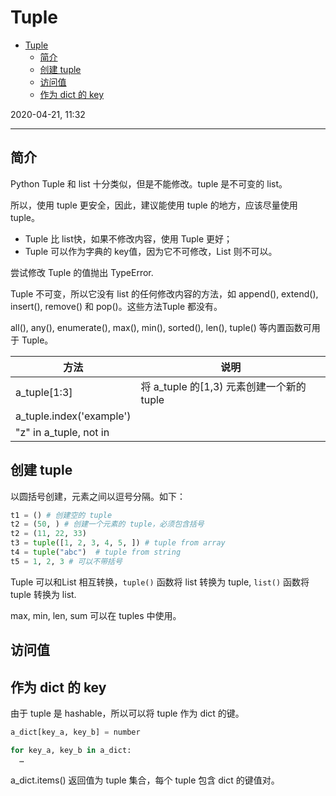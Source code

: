 # Tuple

- [Tuple](#tuple)
  - [简介](#%e7%ae%80%e4%bb%8b)
  - [创建 tuple](#%e5%88%9b%e5%bb%ba-tuple)
  - [访问值](#%e8%ae%bf%e9%97%ae%e5%80%bc)
  - [作为 dict 的 key](#%e4%bd%9c%e4%b8%ba-dict-%e7%9a%84-key)

2020-04-21, 11:32
***

## 简介

Python Tuple 和 list 十分类似，但是不能修改。tuple 是不可变的 list。

所以，使用 tuple 更安全，因此，建议能使用 tuple 的地方，应该尽量使用 tuple。

- Tuple 比 list快，如果不修改内容，使用 Tuple 更好；
- Tuple 可以作为字典的 key值，因为它不可修改，List 则不可以。

尝试修改 Tuple 的值抛出 TypeError.

Tuple 不可变，所以它没有 list 的任何修改内容的方法，如 append(), extend(), insert(), remove() 和 pop()。这些方法Tuple 都没有。

all(), any(), enumerate(), max(), min(), sorted(), len(), tuple() 等内置函数可用于 Tuple。

| 方法                     | 说明                                      |
| ------------------------ | ----------------------------------------- |
| a_tuple[1:3]             | 将 a_tuple 的[1,3) 元素创建一个新的 tuple |
| a_tuple.index('example') |                                           |
| "z" in a_tuple, not in   |                                           |

## 创建 tuple

以圆括号创建，元素之间以逗号分隔。如下：

```py
t1 = () # 创建空的 tuple
t2 = (50, ) # 创建一个元素的 tuple，必须包含括号
t2 = (11, 22, 33)
t3 = tuple([1, 2, 3, 4, 5, ]) # tuple from array
t4 = tuple("abc")  # tuple from string
t5 = 1, 2, 3 # 可以不带括号
```

Tuple 可以和List 相互转换，`tuple()` 函数将 list 转换为 tuple, `list()` 函数将 tuple 转换为 list.

max, min, len, sum 可以在 tuples 中使用。

## 访问值



## 作为 dict 的 key

由于 tuple 是 hashable，所以可以将 tuple 作为 dict 的键。

```py
a_dict[key_a, key_b] = number

for key_a, key_b in a_dict:
  …
```

a_dict.items() 返回值为 tuple 集合，每个 tuple 包含 dict 的键值对。
